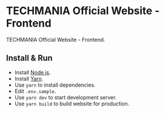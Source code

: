# TECHMANIA Official Website - Frontend
TECHMANIA Official Website - Frontend.

## Install & Run
- Install [Node.js](https://nodejs.org/en/).
- Install [Yarn](https://yarnpkg.com/).
- Use `yarn` to install dependencies.
- Edit `.env.sample`.
- Use `yarn dev` to start development server.
- Use `yarn build` to build website for production.
